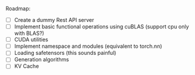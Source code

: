 Roadmap:

- [ ] Create a dummy Rest API server
- [ ] Implement basic functional operations using cuBLAS (support cpu only with BLAS?)
- [ ] CUDA utilities
- [ ] Implement namespace and modules (equivalent to torch.nn)
- [ ] Loading safetensors (this sounds painful)
- [ ] Generation algorithms
- [ ] KV Cache